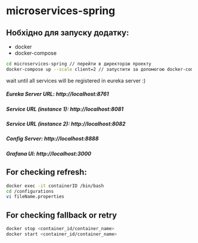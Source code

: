 # microservices-spring

## Нобхідно для запуску додатку:
 - docker
 - docker-compose

```bash
cd microservices-spring // перейти в директорію проекту
docker-compose up --scale client=2 // запустити за допомогою docker-compose
```
wait until all services will be registered in eureka server :)

##### Eureka Server URL: http://localhost:8761
##### Service URL (instance 1): http://localhost:8081
##### Service URL (instance 2): http://localhost:8082
##### Config Server: http://localhost:8888
##### Grafana UI: http://localhost:3000

## For checking refresh:
```bash
docker exec -it containerID /bin/bash
cd /configurations
vi fileName.properties
```

## For checking fallback or retry
```bash
docker stop <container_id/container_name>
docker start <container_id/container_name>
```
